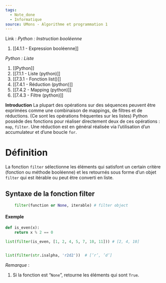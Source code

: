 ```yaml
---
tags:
  - Note_done
  - Informatique
source: UMons - Algorithme et programmation 1
---
```


Link : 
_Python : Instruction booléenne_
1. [[4.1.1 - Expression booléenne]]

_Python : Liste_
1. [[Python]]
2. [[7.1.1 - Liste (python)]]
3. [[7.3.1 - Fonction list()]]
4. [[7.4.1 - Réduction (python)]]
5. [[7.4.2 - Mapping (python)]]
6. [[7.4.3 - Filtre (python)]]

**Introduction**
La plupart des opérations sur des séquences peuvent être exprimées comme une combinaison de mappings, de filtres et de réductions. (Ce sont les opérations fréquentes sur les listes)
Python possède des fonctions pour réaliser directement deux de ces opérations : `map`, `filter`. Une réduction est en général réalisée via l’utilisation d’un accumulateur et d’une boucle `for`.

# Définition
La fonction `filter` sélectionne les éléments qui satisfont un certain critère (fonction ou méthode booléenne) et les retournés sous forme d’un objet `filter` qui est itérable ou peut être converti en liste.

## Syntaxe de la fonction filter
```python
	filter(function or None, iterable) # filter object
```

#### Exemple
```python
def is_even(x): 
	return x % 2 == 0

list(filter(is_even, [1, 2, 4, 5, 7, 10, 11])) # [2, 4, 10]


list(filter(str.isalpha, 'r2d2'))  # [’r’, ’d’]
```

_Remarque_ :
1. Si la fonction est “`None`”, retourne les éléments qui sont `True`.
